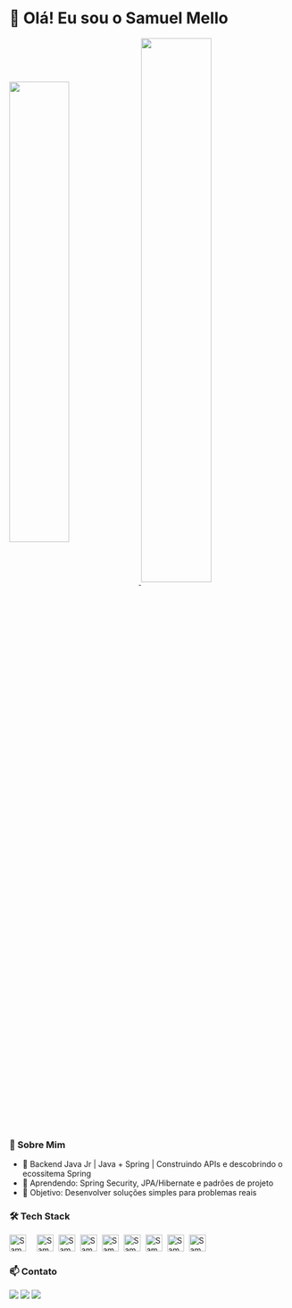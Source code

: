 # 👋 Olá! Eu sou o Samuel Mello 

<div>
  <a href="https://baecons.ai/samuelmello79"> 
  <img heigth="160em" width="46%"align="center" src="https://github-readme-stats.vercel.app/api?username=SamuelMello79&show_icons=true&theme=dracula&include_all_commits=true" />
  <img heigth="160em" width="50%" align="center" src="https://github-readme-stats.vercel.app/api/top-langs?username=SamuelMello79&layout=compact&langs_count=8&theme=dracula" /></a>
</div>

### 📌 Sobre Mim

- 🔭 Backend Java Jr | Java + Spring | Construindo APIs e descobrindo o ecossitema Spring
- 🌱 Aprendendo: Spring Security, JPA/Hibernate e padrões de projeto
- 🚀 Objetivo: Desenvolver soluções simples para problemas reais



### 🛠️ Tech Stack
<div style="display: inline-block;">
  <img style="margin-right: 15px;" alt="Samu-Java" height="30" src="https://img.shields.io/badge/Java-ED8B00?style=for-the-badge&logo=openjdk&logoColor=white"/>
  <img style="margin-right: 5px;" alt="Samu-Spring" height="30" src="https://img.shields.io/badge/Spring-6DB33F?style=for-the-badge&logo=spring&logoColor=white"/>
  <img style="margin-right: 5px;" alt="Samu-Spring-Boot" height="30" src="https://img.shields.io/badge/Spring_Boot-6DB33F?style=for-the-badge&logo=spring-boot&logoColor=white"/>
  <img style="margin-right: 5px;" alt="Samu-PostgreSQL" height="30" src="https://img.shields.io/badge/PostgreSQL-4169E1?style=for-the-badge&logo=postgresql&logoColor=white"/>
  <img style="margin-right: 5px;" alt="Samu-MySQL" height="30" src="https://img.shields.io/badge/MySQL-4479A1?style=for-the-badge&logo=mysql&logoColor=white"/>
  <img style="margin-right: 5px;" alt="Samu-MongoDB" height="30" src="https://img.shields.io/badge/MongoDB-47A248?style=for-the-badge&logo=mongodb&logoColor=white"/>
  <img style="margin-right: 5px;" alt="Samu-Hibernate" height="30" src="https://img.shields.io/badge/Hibernate-59666C?style=for-the-badge&logo=hibernate&logoColor=white"/>
  <img style="margin-right: 5px;" alt="Samu-Git" height="30" src="https://img.shields.io/badge/Git-F05032?style=for-the-badge&logo=git&logoColor=white"/>
  <img style="margin-right: 5px;" alt="Samu-Docker" height="30" src="https://img.shields.io/badge/Docker-2496ED?style=for-the-badge&logo=docker&logoColor=white"/>
</div>


### 📫 Contato
<div>
  <a href="https://www.linkedin.com/in/samuel-silva-mello?utm_source=share&utm_campaign=share_via&utm_content=profile&utm_medium=android_app" target="_blank"><img src="https://img.shields.io/badge/LinkedIn-0077B5?style=for-the-badge&logo=linkedin&logoColor=white"/></a>
  <a href="mailto:mello.developer797@gmail.com" target="_blank"><img src="https://img.shields.io/badge/Gmail-D14836?style=for-the-badge&logo=gmail&logoColor=white"/></a>
  <a href="https://www.instagram.com/samuel.smello" target="_blank"><img src="https://img.shields.io/badge/Instagram-E4405F?style=for-the-badge&logo=instagram&logoColor=white"/></a>
</div>
